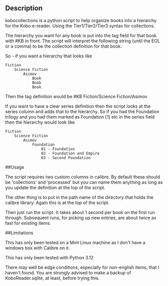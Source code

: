 ## Description
kobocollections is a python script to help organize books into a hierarchy for the Kobo e-reader. Using the Tier1/Tier2/Tier3 syntax for collections. 

The hierarchy you want for any book is put into the tag field for that book with #KB in front. The script will interpret the following string (until the EOL or a comma) to be the collection definition for that book. 

So - if you want a hierarchy that looks like

	Fiction
		Science Fiction
			Asimov
				Book
				Book
				Book
			
Then the tag definition would be #KB Fiction/Science Fiction/Asimov

If you want to have a clear series definition then the script looks at the series column and adds that to the hierarchy. So if you had the Foundation trilogy and you had them marked as Foundation [1] etc in the series field then the hierarchy would look like

	Fiction
		Science Fiction
			Asimov
				Foundation
					01 - Foundation
					02 - Foundation and Empire
					03 - Second Foundation
					

##Usage

The script requires two custom columns in calibre. By default these should be 'collections' and 'processed' but you can name them anything as long as you update the definition at the top of the script. 

The other thing is to put in the path name of the directory that holds the calibre library. Again this is at the top of the script.

Then just run the script. It takes about 1 second per book on the first run through. Subsequent runs, for picking up new entries, are about twice as fast for existing items.


##Limitations

This has only been tested on a Mint Linux machine as I don't have a windows box with Calibre on it.

This has only been tested with Python 3.12


There may well be edge conditions, especially for non-english items, that I haven't found. You are strongly advised to make a backup of KoboReader.sqlite, at least, before trying this.